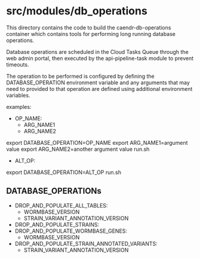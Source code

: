 src/modules/db_operations
=============================================================================

This directory contains the code to build the caendr-db-operations container which contains tools for performing long running database operations.

Database operations are scheduled in the Cloud Tasks Queue through the web admin portal, then executed by the api-pipeline-task module to prevent timeouts.

The operation to be performed is configured by defining the DATABASE_OPERATION environment variable and any arguments that may need to provided to that operation are defined using additional environment variables.

examples:

- OP_NAME:
  - ARG_NAME1
  - ARG_NAME2

export DATABASE_OPERATION=OP_NAME
export ARG_NAME1=argument value
export ARG_NAME2=another argument value
run.sh

- ALT_OP:

export DATABASE_OPERATION=ALT_OP
run.sh

DATABASE_OPERATIONs
---------------------------------------------------------------

- DROP_AND_POPULATE_ALL_TABLES:
  - WORMBASE_VERSION
  - STRAIN_VARIANT_ANNOTATION_VERSION
- DROP_AND_POPULATE_STRAINS:
- DROP_AND_POPULATE_WORMBASE_GENES:
  - WORMBASE_VERSION
- DROP_AND_POPULATE_STRAIN_ANNOTATED_VARIANTS:
  - STRAIN_VARIANT_ANNOTATION_VERSION
